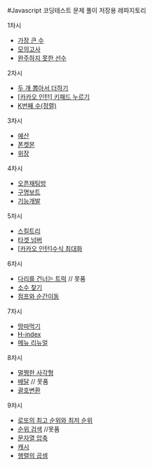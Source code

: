 #Javascript 코딩테스트 문제 풀이 저장용 레파지토리

1차시

- [가장 큰 수](https://programmers.co.kr/learn/courses/30/lessons/42746)
- [모의고사](https://programmers.co.kr/learn/courses/30/lessons/42840)
- [완주하지 못한 선수](https://programmers.co.kr/learn/courses/30/lessons/42576)

2차시

- [두 개 뽑아서 더하기](https://programmers.co.kr/learn/courses/30/lessons/68644)
- [[카카오 인턴] 키패드 누르기](https://programmers.co.kr/learn/courses/30/lessons/67256)
- [K번째 수(정렬)](https://programmers.co.kr/learn/courses/30/lessons/42748)

3차시

- [예산](https://programmers.co.kr/learn/courses/30/lessons/12982)
- [폰켓몬](https://programmers.co.kr/learn/courses/30/lessons/1845)
- [위장](https://programmers.co.kr/learn/courses/30/lessons/42578)

4차시

- [오픈채팅방](https://programmers.co.kr/learn/courses/30/lessons/42888)
- [구명보트](https://programmers.co.kr/learn/courses/30/lessons/42885)
- [기능개발](https://programmers.co.kr/learn/courses/30/lessons/42586)

5차시

- [스킬트리](https://programmers.co.kr/learn/courses/30/lessons/49993)
- [타겟 넘버](https://programmers.co.kr/learn/courses/30/lessons/43165)
- [[카카오 인턴]수식 최대화](https://programmers.co.kr/learn/courses/30/lessons/67257)

6차시

- [다리를 건너는 트럭](https://programmers.co.kr/learn/courses/30/lessons/42583) // 못품
- [소수 찾기](https://programmers.co.kr/learn/courses/30/lessons/42839)
- [점프와 순간이동](https://programmers.co.kr/learn/courses/30/lessons/12980)

7차시

- [땅따먹기](https://programmers.co.kr/learn/courses/30/lessons/12913)
- [H-index](https://programmers.co.kr/learn/courses/30/lessons/42747)
- [메뉴 리뉴얼](https://programmers.co.kr/learn/courses/30/lessons/72411)

8차시

- [멀쩡한 사각형](https://programmers.co.kr/learn/courses/30/lessons/62048)
- [배달](https://programmers.co.kr/learn/courses/30/lessons/12978) // 못품
- [괄호변환](https://programmers.co.kr/learn/courses/30/lessons/60058)

9차시

- [로또의 최고 순위와 최저 순위](https://programmers.co.kr/learn/courses/30/lessons/77484)
- [순위 검색](https://programmers.co.kr/learn/courses/30/lessons/72412) //못품
- [문자열 압축](https://programmers.co.kr/learn/courses/30/lessons/60057)
- [캐시](https://programmers.co.kr/learn/courses/30/lessons/17680)
- [행렬의 곱셈](https://programmers.co.kr/learn/courses/30/lessons/12949)
